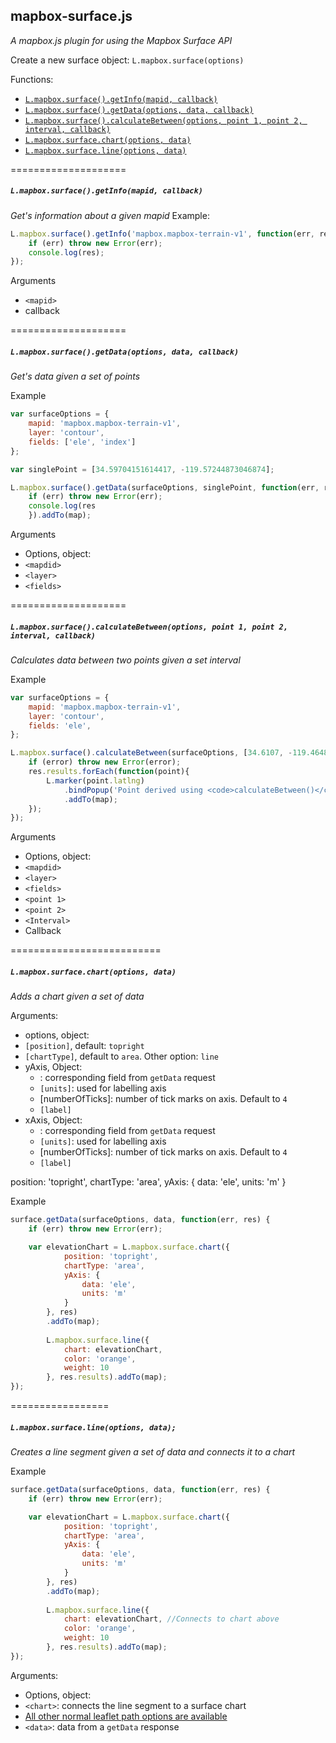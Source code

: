 ## mapbox-surface.js
*A mapbox.js plugin for using the Mapbox Surface API*

Create a new surface object: `L.mapbox.surface(options)`

Functions:
* [`L.mapbox.surface().getInfo(mapid, callback)`](https://github.com/mapbox/mapbox-surface.js/blob/hey-pages/API.md#lmapboxsurfacegetinfomapid-callback)
* [`L.mapbox.surface().getData(options, data, callback)`](https://github.com/mapbox/mapbox-surface.js/blob/hey-pages/API.md#lmapboxsurfacegetdataoptions-data-callback)
* [`L.mapbox.surface().calculateBetween(options, point 1, point 2, interval, callback)`](https://github.com/mapbox/mapbox-surface.js/blob/hey-pages/API.md#lmapboxsurfacecalculatebetweenoptions-point-1-point-2-interval-callback)
* [`L.mapbox.surface.chart(options, data)`](https://github.com/mapbox/mapbox-surface.js/blob/hey-pages/API.md#lmapboxsurfacechartoptions-data)
* [`L.mapbox.surface.line(options, data)`](https://github.com/mapbox/mapbox-surface.js/blob/hey-pages/API.md#lmapboxsurfacelineoptions-data)


====================

##### `L.mapbox.surface().getInfo(mapid, callback)`

*Get's information about a given mapid*
Example: 
```js
L.mapbox.surface().getInfo('mapbox.mapbox-terrain-v1', function(err, res) {
    if (err) throw new Error(err);
    console.log(res);
});
```
Arguments
* `<mapid>`
* callback

====================

##### `L.mapbox.surface().getData(options, data, callback)`
*Get's data given a set of points*

Example
```js
var surfaceOptions = {
    mapid: 'mapbox.mapbox-terrain-v1',
    layer: 'contour',
    fields: ['ele', 'index']
};

var singlePoint = [34.59704151614417, -119.57244873046874];

L.mapbox.surface().getData(surfaceOptions, singlePoint, function(err, res) {
    if (err) throw new Error(err);
    console.log(res
    }).addTo(map);
```

Arguments
* Options, object:
 * `<mapdid>`
 * `<layer>`
 * `<fields>`

====================

##### `L.mapbox.surface().calculateBetween(options, point 1, point 2, interval, callback)`

*Calculates data between two points given a set interval*

Example
```js
var surfaceOptions = {
    mapid: 'mapbox.mapbox-terrain-v1',
    layer: 'contour',
    fields: 'ele',
};

L.mapbox.surface().calculateBetween(surfaceOptions, [34.6107, -119.4648], [34.5678, -119.4614], 20, function(error, res) {
    if (error) throw new Error(error);
    res.results.forEach(function(point){
        L.marker(point.latlng)
            .bindPopup('Point derived using <code>calculateBetween()</code> Elevation: ' + point.ele.toString())
            .addTo(map);
    });
});
```
Arguments
* Options, object:
 * `<mapdid>`
 * `<layer>`
 * `<fields>`
* `<point 1>`
* `<point 2>`
* `<Interval>`
* Callback

==========================
##### `L.mapbox.surface.chart(options, data)`
*Adds a chart given a set of data*

Arguments:
* options, object:
 * `[position]`, default: `topright`
 * `[chartType]`, default to `area`. Other option: `line`
 * yAxis, Object:
    * <data>: corresponding field from `getData` request
    * `[units]`: used for labelling axis
    * [numberOfTicks]: number of tick marks on axis. Default to `4`
    * `[label]`
 * xAxis, Object:
    * <data>: corresponding field from `getData` request
    * `[units]`: used for labelling axis
    * [numberOfTicks]: number of tick marks on axis. Default to `4`
    * `[label]`
 
position: 'topright',
            chartType: 'area',
            yAxis: {
                data: 'ele',
                units: 'm'
            }

Example
```js
surface.getData(surfaceOptions, data, function(err, res) {
    if (err) throw new Error(err);

    var elevationChart = L.mapbox.surface.chart({
            position: 'topright',
            chartType: 'area',
            yAxis: {
                data: 'ele',
                units: 'm'
            }
        }, res)
        .addTo(map);
        
        L.mapbox.surface.line({
            chart: elevationChart,
            color: 'orange',
            weight: 10
        }, res.results).addTo(map);
});
```

=================

##### `L.mapbox.surface.line(options, data);`

*Creates a line segment given a set of data and connects it to a chart*

Example
```js
surface.getData(surfaceOptions, data, function(err, res) {
    if (err) throw new Error(err);

    var elevationChart = L.mapbox.surface.chart({
            position: 'topright',
            chartType: 'area',
            yAxis: {
                data: 'ele',
                units: 'm'
            }
        }, res)
        .addTo(map);
        
        L.mapbox.surface.line({
            chart: elevationChart, //Connects to chart above
            color: 'orange',
            weight: 10
        }, res.results).addTo(map);
});
```
Arguments:
* Options, object:
 * `<chart>`: connects the line segment to a surface chart
 * [All other normal leaflet path options are available](http://leafletjs.com/reference.html#path)
* `<data>`: data from a `getData` response
